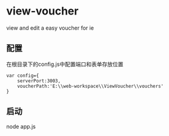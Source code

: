 # view-voucher
view and edit a easy voucher for ie

## 配置

在根目录下的config.js中配置端口和表单存放位置
```
var config={
	serverPort:3003,
	voucherPath:'E:\\web-workspace\\ViewVoucher\\vouchers'
}
```

## 启动

node app.js
